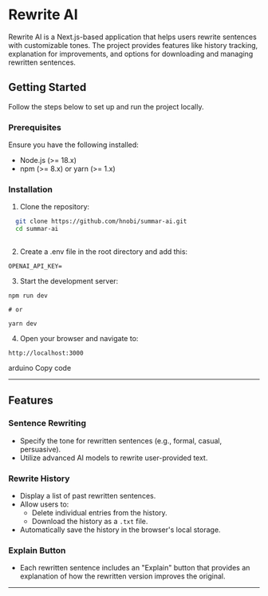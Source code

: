   # Rewrite AI

Rewrite AI is a Next.js-based application that helps users rewrite sentences with customizable tones. The project provides features like history tracking, explanation for improvements, and options for downloading and managing rewritten sentences.


## Getting Started

Follow the steps below to set up and run the project locally.

### Prerequisites
Ensure you have the following installed:
- Node.js (>= 18.x)
- npm (>= 8.x) or yarn (>= 1.x)

### Installation

1. Clone the repository:
 ```bash
   git clone https://github.com/hnobi/summar-ai.git
   cd summar-ai
  
```

2. Create a .env file in the root directory and add this:
``` 
OPENAI_API_KEY= 
```

3. Start the development server:
``` 
npm run dev

# or

yarn dev
````

4. Open your browser and navigate to:
```
http://localhost:3000

```

arduino
Copy code

---




## Features

### Sentence Rewriting
- Specify the tone for rewritten sentences (e.g., formal, casual, persuasive).
- Utilize advanced AI models to rewrite user-provided text.

### Rewrite History
- Display a list of past rewritten sentences.
- Allow users to:
  - Delete individual entries from the history.
  - Download the history as a `.txt` file.
- Automatically save the history in the browser's local storage.

### Explain Button
- Each rewritten sentence includes an "Explain" button that provides an explanation of how the rewritten version improves the original.

---
